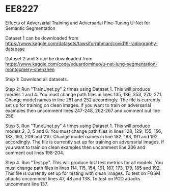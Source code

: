 # EE8227
Effects of Adversarial Training and Adversarial Fine-Tuning U-Net for Semantic Segmentation

Dataset 1 can be downloaded from https://www.kaggle.com/datasets/tawsifurrahman/covid19-radiography-database

Dataset 2 and 3 can be downloaded from https://www.kaggle.com/code/eduardomineo/u-net-lung-segmentation-montgomery-shenzhen

Step 1: Download all datasets. 

Step 2: Run "TrainUnet.py" 2 times using Dataset 1. This will produce models 1 and 4. You must change path files in lines 135, 136, 253, 270, 271. Change model names in line 251 and 252 accordingly. The file is currently set up for training on clean images. If you want to train on adversarial examples then uncomment lines 247-248, 262-267 and comment out line 256.

Step 3. Run "TuneUnet.py" 4 times using Dataset 1. This will produce models 2, 3, 5 and 6. You must change path files in lines 128, 129, 155, 156, 183, 193, 209 and 210. Change model names in line 182, 183, 191 and 192 accordingly. The file is currently set up for training on adversarial images. If you want to train on clean examples then uncomment line 206 and comment out lines 198-204. 

Step 4. Run "Test.py". This will produce IoU test metrics for all models. You must change path files in lines 114, 115, 154, 161, 167, 173, 179, 185 and 192. This file is currently set up for testing with clean images. To test on FGSM attacks uncomment lines 47, 48 and 138. To test on PGD attacks uncomment line 137.
